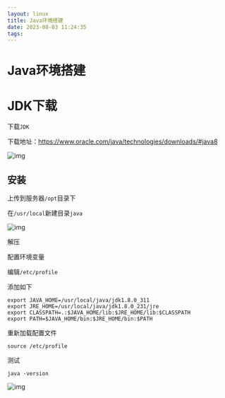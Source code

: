 ```yaml
---
layout: linux
title: Java环境搭建
date: 2023-08-03 11:24:35
tags:
---
```


# Java环境搭建

# JDK下载

下载`JDK`

下载地址：https://www.oracle.com/java/technologies/downloads/#java8

![img](http://cxy-csx.top/1650687177651-d558d79b-04af-4d29-92b9-4040df265c7e.png)

## 安装

上传到服务器`/opt`目录下

在`/usr/local`新建目录`java`



![img](http://cxy-csx.top/1650687177643-13843c9f-ec3a-4987-a29a-0d399534e63d.png)



解压

配置环境变量

编辑`/etc/profile`

添加如下

```shell
export JAVA_HOME=/usr/local/java/jdk1.8.0_311
export JRE_HOME=/usr/local/java/jdk1.8.0_231/jre
export CLASSPATH=.:$JAVA_HOME/lib:$JRE_HOME/lib:$CLASSPATH
export PATH=$JAVA_HOME/bin:$JRE_HOME/bin:$PATH
```

重新加载配置文件

```shell
source /etc/profile
```

测试

```shell
java -version
```



![img](http://cxy-csx.top/1650687177749-f266dce6-15ba-41cf-8df4-275bd0f054f3.png)
